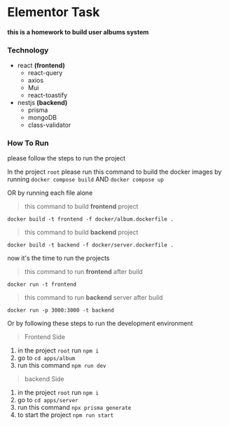 # Elementor Task
#### this is a homework to build user albums system

### Technology

- react **(frontend)**
  - react-query
  - axios
  - Mui
  - react-toastify
- nestjs **(backend)**
  - prisma
  - mongoDB
  - class-validator

### How To Run
please follow the steps to run the project

In the project `root` please run this command to build the docker images
by running `docker compose build` AND `docker compose up`

OR by running each file alone
> this command to build **frontend** project
```shell
docker build -t frontend -f docker/album.dockerfile .
```
> this command to build **backend** project
```shell
docker build -t backend -f docker/server.dockerfile .
```
now it's the time to run the projects 
> this command to run **frontend** after build
```shell
docker run -t frontend  
```
> this command to run **backend** server after build
```shell
docker run -p 3000:3000 -t backend 
```

Or by following these steps to run the development environment

>Frontend Side
1. in the project `root` run `npm i`
2. go to `cd apps/album`
3. run this command `npm run dev`

>backend Side
1. in the project `root` run `npm i`
2. go to `cd apps/server`
3. run this command `npx prisma generate`
4. to start the project `npm run start`